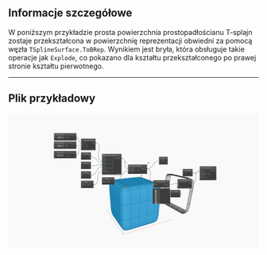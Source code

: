 ## Informacje szczegółowe
W poniższym przykładzie prosta powierzchnia prostopadłościanu T-splajn zostaje przekształcona w powierzchnię reprezentacji obwiedni za pomocą węzła `TSplineSurface.ToBRep`. Wynikiem jest bryła, która obsługuje takie operacje jak `Explode`, co pokazano dla kształtu przekształconego po prawej stronie kształtu pierwotnego.
___
## Plik przykładowy

![TSplineSurface.ToBRep](./Autodesk.DesignScript.Geometry.TSpline.TSplineSurface.ToBRep_img.jpg)
